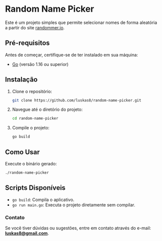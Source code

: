 # Random Name Picker

Este é um projeto simples que permite selecionar nomes de forma aleatória a partir do site [randommer.io](https://randommer.io/).

## Pré-requisitos

Antes de começar, certifique-se de ter instalado em sua máquina:

- [Go](https://golang.org/) (versão 1.16 ou superior)

## Instalação

1. Clone o repositório:

   ```bash
   git clone https://github.com/luskas8/random-name-picker.git
   ```

2. Navegue até o diretório do projeto:

   ```bash
   cd random-name-picker
   ```

3. Compile o projeto:

   ```bash
   go build
   ```

## Como Usar

Execute o binário gerado:

```bash
./random-name-picker
```

## Scripts Disponíveis

- `go build`: Compila o aplicativo.
- `go run main.go`: Executa o projeto diretamente sem compilar.

### Contato

Se você tiver dúvidas ou sugestões, entre em contato através do e-mail: **luskas8@gmail.com**.